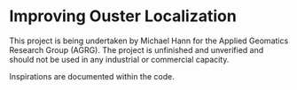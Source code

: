 # Improving Ouster Localization

This project is being undertaken by Michael Hann for the Applied Geomatics Research Group (AGRG). The project is unfinished and unverified and should not be used in any industrial or commercial capacity.


Inspirations are documented within the code.

